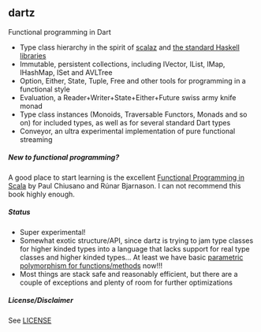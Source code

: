 dartz
-----

Functional programming in Dart

* Type class hierarchy in the spirit of [scalaz](https://github.com/scalaz/scalaz) and [the standard Haskell libraries](https://wiki.haskell.org/Typeclassopedia)
* Immutable, persistent collections, including IVector, IList, IMap, IHashMap, ISet and AVLTree
* Option, Either, State, Tuple, Free and other tools for programming in a functional style
* Evaluation, a Reader+Writer+State+Either+Future swiss army knife monad
* Type class instances (Monoids, Traversable Functors, Monads and so on) for included types, as well as for several standard Dart types
* Conveyor, an ultra experimental implementation of pure functional streaming


##### New to functional programming?

A good place to start learning is the excellent [Functional Programming in Scala](https://www.manning.com/books/functional-programming-in-scala) by Paul Chiusano and Rúnar Bjarnason. I can not recommend this book highly enough.

##### Status

* Super experimental!
* Somewhat exotic structure/API, since dartz is trying to jam type classes for higher kinded types into a language that lacks support for real type classes and higher kinded types... At least we have basic [parametric polymorphism for functions/methods](https://github.com/dart-lang/dev_compiler/blob/master/doc/GENERIC_METHODS.md) now!!!
* Most things are stack safe and reasonably efficient, but there are a couple of exceptions and plenty of room for further optimizations

##### License/Disclaimer

See [LICENSE](https://github.com/spebbe/dartz/blob/master/LICENSE)
